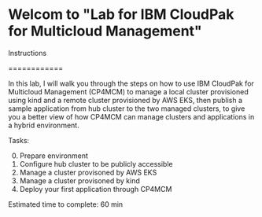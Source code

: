 # Welcom to "Lab for IBM CloudPak for Multicloud Management"

  Instructions
  
  ============

  In this lab, I will walk you through the steps on how to use IBM CloudPak for Multicloud Management (CP4MCM)
  to manage a local cluster provisioned using kind and a remote cluster provisioned by AWS EKS, then publish a
  sample application from hub cluster to the two managed clusters, to give you a better view of how CP4MCM can
  manage clusters and applications in a hybrid environment.

  Tasks:

  0) Prepare environment
  1) Configure hub cluster to be publicly accessible
  2) Manage a cluster provisoned by AWS EKS
  3) Manage a cluster provisoned by kind
  4) Deploy your first application through CP4MCM

  Estimated time to complete: 60 min
